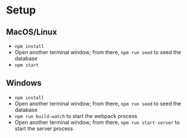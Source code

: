 # Setup

## MacOS/Linux

- `npm install`
- Open another terminal window; from there, `npm run seed` to seed the database
- `npm start`

## Windows

- `npm install`
- Open another terminal window; from there, `npm run seed` to seed the database
- `npm run build-watch` to start the webpack process
- Open another terminal window; from there, `npm run start-server` to start the server process
